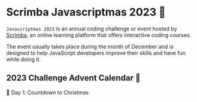 # Scrimba Javascriptmas 2023 🎄

`Javascriptmas 2023` is an annual coding challenge or event hosted by [Scrimba](https://scrimba.com/),
an online learning platform that offers interactive coding courses.

The event usually takes place during the month of December and is designed to help
JavaScript developers improve their skills and have fun while doing it.

## 2023 Challenge Advent Calendar 🎄
🎄 Day 1: Countdown to Christmas

